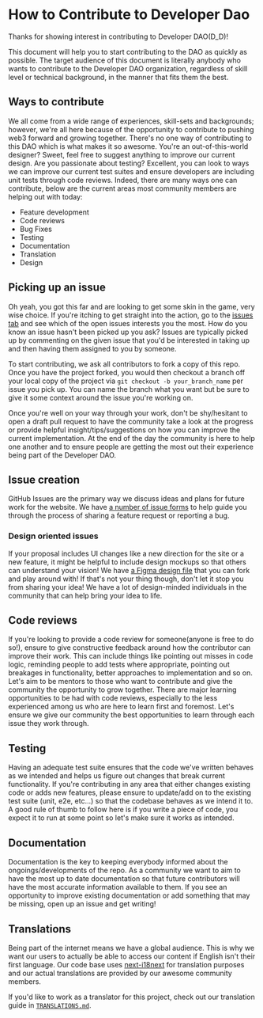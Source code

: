# How to Contribute to Developer Dao

Thanks for showing interest in contributing to Developer DAO(D_D)!

This document will help you to start contributing to the DAO as quickly as
possible. The target audience of this document is literally anybody who wants to
contribute to the Developer DAO organization, regardless of skill level or
technical background, in the manner that fits them the best.

## Ways to contribute

We all come from a wide range of experiences, skill-sets and backgrounds;
however, we're all here because of the opportunity to contribute to pushing web3
forward and growing together. There's no one way of contributing to this DAO
which is what makes it so awesome. You're an out-of-this-world designer? Sweet,
feel free to suggest anything to improve our current design. Are you passionate
about testing? Excellent, you can look to ways we can improve our current test
suites and ensure developers are including unit tests through code reviews.
Indeed, there are many ways one can contribute, below are the current areas most
community members are helping out with today:

- Feature development
- Code reviews
- Bug Fixes
- Testing
- Documentation
- Translation
- Design

## Picking up an issue

Oh yeah, you got this far and are looking to get some skin in the game, very
wise choice. If you're itching to get straight into the action, go to the
[issues tab](https://github.com/Developer-DAO/developer-dao/issues) and see
which of the open issues interests you the most. How do you know an issue hasn't
been picked up you ask? Issues are typically picked up by commenting on the
given issue that you'd be interested in taking up and then having them assigned
to you by someone.

To start contributing, we ask all contributors to fork a copy of this repo. Once
you have the project forked, you would then checkout a branch off your local
copy of the project via `git checkout -b your_branch_name` per issue you pick
up. You can name the branch what you want but be sure to give it some context
around the issue you're working on.

Once you're well on your way through your work, don't be shy/hesitant to open a
draft pull request to have the community take a look at the progress or provide
helpful insight/tips/suggestions on how you can improve the current
implementation. At the end of the day the community is here to help one another
and to ensure people are getting the most out their experience being part of the
Developer DAO.

## Issue creation

GitHub Issues are the primary way we discuss ideas and plans for future work for
the website. We have
[a number of issue forms](https://github.com/Developer-DAO/developer-dao/issues/new/choose)
to help guide you through the process of sharing a feature request or reporting
a bug.

### Design oriented issues

If your proposal includes UI changes like a new direction for the site or a new
feature, it might be helpful to include design mockups so that others can
understand your vision! We have
[a Figma design file](https://www.figma.com/file/BBxYJrArJFOpND9c4OBWkY/D_D?node-id=3%3A2)
that you can fork and play around with! If that's not your thing though, don't
let it stop you from sharing your idea! We have a lot of design-minded
individuals in the community that can help bring your idea to life.

## Code reviews

If you're looking to provide a code review for someone(anyone is free to do
so!), ensure to give constructive feedback around how the contributor can
improve their work. This can include things like pointing out misses in code
logic, reminding people to add tests where appropriate, pointing out breakages
in functionality, better approaches to implementation and so on. Let's aim to be
mentors to those who want to contribute and give the community the opportunity
to grow together. There are major learning opportunities to be had with code
reviews, especially to the less experienced among us who are here to learn first
and foremost. Let's ensure we give our community the best opportunities to learn
through each issue they work through.

## Testing

Having an adequate test suite ensures that the code we've written behaves as we
intended and helps us figure out changes that break current functionality. If
you're contributing in any area that either changes existing code or adds new
features, please ensure to update/add on to the existing test suite (unit, e2e,
etc...) so that the codebase behaves as we intend it to. A good rule of thumb to
follow here is if you write a piece of code, you expect it to run at some point
so let's make sure it works as intended.

## Documentation

Documentation is the key to keeping everybody informed about the
ongoings/developments of the repo. As a community we want to aim to have the
most up to date documentation so that future contributors will have the most
accurate information available to them. If you see an opportunity to improve
existing documentation or add something that may be missing, open up an issue
and get writing!

## Translations

Being part of the internet means we have a global audience. This is why we want
our users to actually be able to access our content if English isn't their first
language. Our code base uses
[next-i18next](https://github.com/isaachinman/next-i18next) for translation
purposes and our actual translations are provided by our awesome community
members.

If you'd like to work as a translator for this project, check out our
translation guide in [`TRANSLATIONS.md`](./TRANSLATIONS.md).
